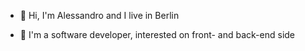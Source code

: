 - 👋 Hi, I'm Alessandro and I live in Berlin

- 👀 I'm a software developer, interested on front- and back-end side

<!---
- 📫 Here you can contact me [gianmarialessandro.com](https://gianmarialessandro.com)


gianmarialessandro/gianmarialessandro is a ✨ special ✨ repository because its `README.md` (this file) appears on your GitHub profile.
You can click the Preview link to take a look at your changes.
--->

